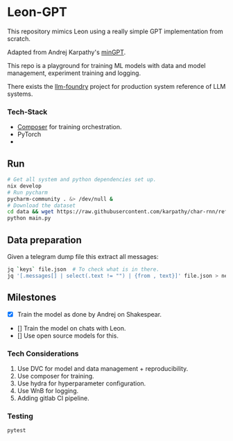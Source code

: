 # Leon-GPT

This repository mimics Leon using a really simple GPT implementation from scratch.

Adapted from Andrej Karpathy's [minGPT](https://github.com/karpathy/minGPT).

This repo is a playground for training ML models with data and model management, experiment training and logging.

There exists the [llm-foundry](https://github.com/mosaicml/llm-foundry/tree/main) project for production system reference of LLM systems.

### Tech-Stack
- [Composer](https://github.com/mosaicml/composer) for training orchestration.
- PyTorch
- 

## Run
```bash
# Get all system and python dependencies set up.
nix develop
# Run pycharm
pycharm-community . &> /dev/null &
# Download the dataset
cd data && wget https://raw.githubusercontent.com/karpathy/char-rnn/refs/heads/master/data/tinyshakespeare/input.txt
python main.py
```

## Data preparation
Given a telegram dump file this extract all messages:
```bash
jq `keys` file.json  # To check what is in there.
jq '[.messages[] | select(.text != "") | {from , text}]' file.json > new_file.json

```


## Milestones
- [x] Train the model as done by Andrej on Shakespear.
- [] Train the model on chats with Leon.
- [] Use open source models for this.

### Tech Considerations
1. Use DVC for model and data management + reproducibility.
2. Use composer for training.
3. Use hydra for hyperparameter configuration.
4. Use WnB for logging.
5. Adding gitlab CI pipeline.

### Testing
```bash
pytest
```
